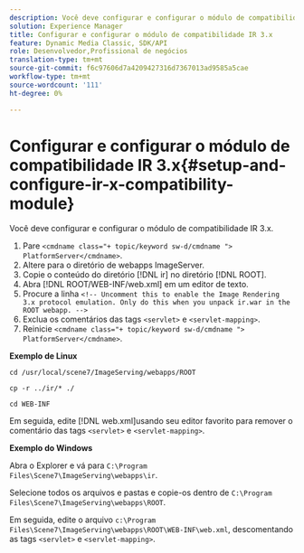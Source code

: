 ```yaml
---
description: Você deve configurar e configurar o módulo de compatibilidade IR 3.x.
solution: Experience Manager
title: Configurar e configurar o módulo de compatibilidade IR 3.x
feature: Dynamic Media Classic, SDK/API
role: Desenvolvedor,Profissional de negócios
translation-type: tm+mt
source-git-commit: f6c97606d7a4209427316d7367013ad9585a5cae
workflow-type: tm+mt
source-wordcount: '111'
ht-degree: 0%

---
```



# Configurar e configurar o módulo de compatibilidade IR 3.x{#setup-and-configure-ir-x-compatibility-module}

Você deve configurar e configurar o módulo de compatibilidade IR 3.x.

1. Pare `<cmdname class="+ topic/keyword sw-d/cmdname ">  PlatformServer</cmdname>`.
1. Altere para o diretório de webapps ImageServer.
1. Copie o conteúdo do diretório [!DNL ir] no diretório [!DNL ROOT].
1. Abra [!DNL ROOT/WEB-INF/web.xml] em um editor de texto.
1. Procure a linha `<!-- Uncomment this to enable the Image Rendering 3.x protocol emulation. Only do this when you unpack ir.war in the ROOT webapp. -->`
1. Exclua os comentários das tags `<servlet>` e `<servlet-mapping>`.
1. Reinicie `<cmdname class="+ topic/keyword sw-d/cmdname ">  PlatformServer</cmdname>`.

**Exemplo de Linux**

`cd /usr/local/scene7/ImageServing/webapps/ROOT`

`cp -r ../ir/* ./`

`cd WEB-INF`

Em seguida, edite [!DNL web.xml]usando seu editor favorito para remover o comentário das tags `<servlet>` e `<servlet-mapping>`.

**Exemplo do Windows**

Abra o Explorer e vá para `C:\Program Files\Scene7\ImageServing\webapps\ir`.

Selecione todos os arquivos e pastas e copie-os dentro de `C:\Program Files\Scene7\ImageServing\webapps\ROOT`.

Em seguida, edite o arquivo `c:\Program Files\Scene7\ImageServing\webapps\ROOT\WEB-INF\web.xml`, descomentando as tags `<servlet>` e `<servlet-mapping>`.
